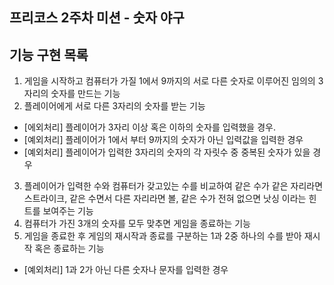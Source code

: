 ## 프리코스 2주차 미션 - 숫자 야구

## 기능 구현 목록

1. 게임을 시작하고 컴퓨터가 가질 1에서 9까지의 서로 다른 숫자로 이루어진 임의의 3자리의 숫자를 만드는 기능
2. 플레이어에게 서로 다른 3자리의 숫자를 받는 기능

- [에외처리] 플레이어가 3자리 이상 혹은 이하의 숫자를 입력했을 경우.
- [예외처리] 플레이어가 1에서 부터 9까지의 숫자가 아닌 입력값을 입력한 경우
- [예외처리] 플레이어가 입력한 3자리의 숫자의 각 자릿수 중 중복된 숫자가 있을 경우

3. 플레이어가 입력한 수와 컴퓨터가 갖고있는 수를 비교하여 같은 수가 같은 자리라면 스트라이크, 같은 수면서 다른 자리라면 볼, 같은 수가 전혀 없으면 낫싱 이라는 힌트를 보여주는 기능
4. 컴퓨터가 가진 3개의 숫자를 모두 맞추면 게임을 종료하는 기능
5. 게임을 종료한 후 게임의 재시작과 종료를 구분하는 1과 2중 하나의 수를 받아 재시작 혹은 종료하는 기능

- [예외처리] 1과 2가 아닌 다른 숫자나 문자를 입력한 경우
